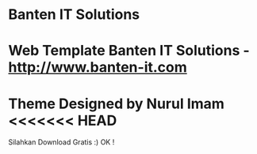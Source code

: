 Banten IT Solutions
===================

Web Template Banten IT Solutions - http://www.banten-it.com
=========
Theme Designed by Nurul Imam
<<<<<<< HEAD
=======

Silahkan Download Gratis :) OK !